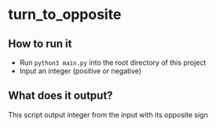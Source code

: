 # turn_to_opposite

## How to run it
- Run `python3 main.py` into the root directory of this project
- Input an integer (positive or negative)

## What does it output?
This script output integer from the input with its opposite sign
